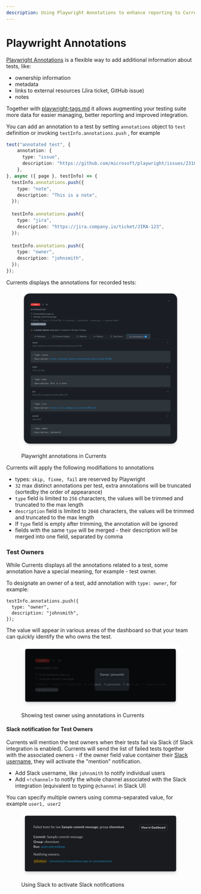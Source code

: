 ```yaml
---
description: Using Playwright Annotations to enhance reporting to Currents dashboard
---
```


# Playwright Annotations

[Playwright Annotations](https://playwright.dev/docs/test-annotations) is a flexible way to add additional information about tests, like:

* ownership information
* metadata
* links to external resources (Jira ticket, GitHub issue)
* notes

Together with [playwright-tags.md](playwright-tags.md "mention") it allows augmenting your testing suite more data for easier managing, better reporting and improved integration.&#x20;

You can add an annotation to a test by setting `annotations` object to `test` definition or invoking `testInfo.annotations.push` , for example

```typescript
test("annotated test", {
    annotation: {
      type: "issue",
      description: "https://github.com/microsoft/playwright/issues/23180",
    },
}, async ({ page }, testInfo) => {
  testInfo.annotations.push({
    type: "note",
    description: "This is a note",
  });

  testInfo.annotations.push({
    type: "jira",
    description: "https://jira.company.io/ticket/JIRA-123",
  });

  testInfo.annotations.push({
    type: "owner",
    description: "johnsmith",
  });
});
```

Currents displays the annotations for recorded tests:

<figure><img src="../.gitbook/assets/currents-2024-08-21-23.22.12@2x.png" alt=""><figcaption><p>Playwright annotations in Currents</p></figcaption></figure>

Currents will apply the following modifiations to annotations

* types: `skip, fixme, fail` are reserved by Playwright
* `32` max distinct annotations per test, extra annotations will be truncated (sortedby the order of appearance)
* `type` field is limited to `256` characters, the values will be trimmed and truncated to the max length
* `description` field is limited to `2048` characters, the values will be trimmed and truncated to the max length
* If `type` field is empty after trimming, the annotation will be ignored
* fields with the same `type` will be merged - their description will be merged into one field, separated by comma

### Test Owners

While Currents displays all the annotations related to a test, some annotation have a special meaning, for example - test owner.

To designate an owner of a test, add annotation with `type: owner`, for example:

```
testInfo.annotations.push({
  type: "owner",
  description: "johnsmith",
});
```

The value will appear in various areas of the dashboard so that your team can quickly identify the who owns the test.

<figure><img src="../.gitbook/assets/currents-2024-08-21-23.43.00@2x (1).png" alt=""><figcaption><p>Showing test owner using annotations in Currents </p></figcaption></figure>

#### Slack notification for Test Owners

Currents will mention the test owners when their tests fail via Slack (if Slack integration is enabled). Currents will send the list of failed tests together with the associated owners - if the owner field value container their [Slack username](https://www.highviewapps.com/kb/how-do-i-find-my-slack-username/), they will activate the "mention" notification.

* Add Slack username, like `johnsmith` to notify individual users
* Add `<!channel>` to notify the whole channel associated with the Slack integration (equivalent to typing `@channel` in Slack UI)

You can specify multiple owners using comma-separated value, for example `user1, user2`

<figure><img src="../.gitbook/assets/currents-2024-08-22-00.25.37@2x.png" alt=""><figcaption><p>Using Slack to activate Slack notifications</p></figcaption></figure>
